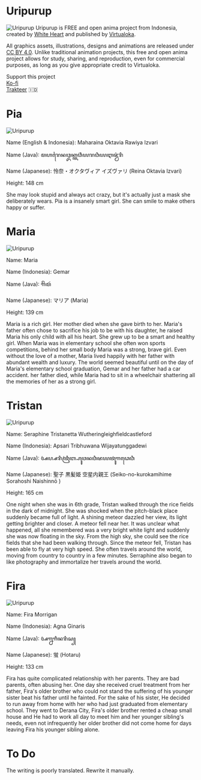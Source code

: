 # Uripurup
![Uripurup](https://github.com/Virtualoka/assets/blob/bcfcd945dfcfdf891766a762c492997949603341/Logo/Uripurup%20title.png)
Uripurup is FREE and open anima project from Indonesia, created by [White Heart](https://github.com/micheliaHEART) and published by [Virtualoka](https://github.com/Virtualoka).

All graphics assets, illustrations, designs and animations are released under [CC BY 4.0](https://creativecommons.org/licenses/by/4.0/). Unlike traditional animation projects, this free and open anima project allows for study, sharing, and reproduction, even for commercial purposes, as long as you give appropriate credit to Virtualoka.

Support this project  
[Ko-fi](https://https://ko-fi.com/Virtualoka)  
[Trakteer](https://https://trakteer.id/White) 🇮🇩

# Pia
![Uripurup](https://github.com/Virtualoka/assets/blob/4a062dbbb104067be7b76048f1eb3afd2f50a998/Char/!%20Pia/Pi%20256.png)

Name (English & Indonesia): Maharaina Oktavia Rawiya Izvari

Name (Java): ꦩꦲꦫꦻꦤꦎꦏ꧀ꦠꦮ꦳ꦶꦪꦫꦮꦶꦪꦆꦗ꦳꧀ꦮ꦳ꦫꦶ

Name (Japanese): 怜奈・オクタヴィア イズヴァリ (Reina Oktavia Izvari)

Height: 148 cm

She may look stupid and always act crazy, but it's actually just a mask she deliberately wears. Pia is a insanely smart girl. She can smile to make others happy or suffer.

# Maria

![Uripurup](https://github.com/Virtualoka/assets/blob/4a062dbbb104067be7b76048f1eb3afd2f50a998/Char/!Gemar/gemar%20256.png)

Name: Maria

Name (Indonesia): Gemar

Name (Java): ꦒꦼꦩꦂ

Name (Japanese): マリア (Maria)

Height: 139 cm

Maria is a rich girl. Her mother died when she gave birth to her. Maria's father often chose to sacrifice his job to be with his daughter, he raised Maria his only child with all his heart. She grew up to be a smart and healthy girl. When Maria was in elementary school she often won sports competitions, behind her small body Maria was a strong, brave girl. Even without the love of a mother, Maria  lived happily with her father with abundant wealth and luxury. The world seemed beautiful until on the day of Maria's elementary school graduation, Gemar and her father had a car accident. her father died, while Maria had to sit in a wheelchair shattering all the memories of her as a strong girl.
# Tristan

![Uripurup](https://github.com/Virtualoka/assets/blob/4a062dbbb104067be7b76048f1eb3afd2f50a998/Char/!Sari/sari%20256.png)

Name: Seraphine Tristanetta Wutheringleighfieldcastleford

Name (Indonesia): Apsari Tribhuwana Wijayatunggadewi

Name (Java): ꦄꦥ꧀ꦱꦫꦶꦠꦿꦶꦧ꧀ꦲꦸꦮꦤꦮꦶꦗꦪꦠꦸꦁꦒꦣꦺꦮꦶ

Name (Japanese): 聖子 黒髪姫 空星内親王  (Seiko-no-kurokamihime Sorahoshi Naishinnō )

Height: 165 cm

One night when she was in 6th grade, Tristan walked through the rice fields in the dark of midnight. She was shocked when the pitch-black place suddenly became full of light. A shining meteor dazzled her view, its light getting brighter and closer. A meteor fell near her. It was unclear what happened, all she remembered was a very bright white light and suddenly she was now floating in the sky. From the high sky, she could see the rice fields that she had been walking through. Since the meteor fell, Tristan has been able to fly at very high speed. She often travels around the world, moving from country to country in a few minutes. Serraphine also began to like photography and immortalize her travels around the world.

# Fira

![Uripurup](https://github.com/Virtualoka/assets/blob/4a062dbbb104067be7b76048f1eb3afd2f50a998/Char/!Ginar/ginar%20256.png)

Name: Fira Morrigan

Name (Indonesia): Agna Ginaris

Name (Java): ꦄꦒ꧀ꦤꦒꦶꦤꦫꦶꦱ꧀

Name (Japanese): 蛍 (Hotaru)

Height: 133 cm

Fira has quite complicated relationship with her parents. They are bad parents, often abusing her. One day she received cruel treatment from her father, Fira's older brother who could not stand the suffering of his younger sister beat his father until he fainted. For the sake of his sister, He decided to run away from home with her who had just graduated from elementary school. They went to Derana City, Fira's older brother rented a cheap small house and He had to work all day to meet him and her younger sibling's needs, even not infrequently her older brother did not come home for days leaving Fira his younger sibling alone.

# To Do

The writing is poorly translated. Rewrite it manually.
